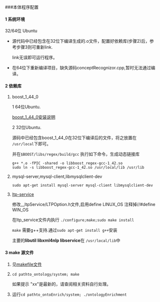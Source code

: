 ###本体程序配置

#### 1 系统环境

32/64位 Ubuntu

* 源代码中已经包含在32位下编译生成的.o文件，配置好依赖库(步骤2)后，参考步骤3则可重新link.

  link无误即可运行程序。

* 在64位下重新编译项目，缺失源码conceptRecognizor.cpp,暂时无法通过编译。

#### 2 依赖库

1. boost_1_44_0
   
   1 64位Ubuntu.
   
   [boost_1_44_0安装说明](https://github.com/tinylamb/Ontology-Conf/blob/master/Boost_Install.md)
   
   2 32位Ubuntu.
   
   源码中已经包含boost_1_44_0在32位下编译后的文件，将之放置在 `/usr/local`下即可。
   
   并在`$BOOST/libs/regex/build/gcc` 执行如下命令，生成动态链接库
   
   ```
   g++ *.o -fPIC -shared -o libboost_regex-gcc-1_42.so
   sudo ln -s libboost_regex-gcc-1_42.so /usr/local/lib /usr/lib
   ````
   
   
2. mysql-server,mysql-client,libmysqlclient-dev
   
   `sudo apt-get install mysql-server mysql-client libmysqlclient-dev`
   
3. [ltp-service](https://github.com/HIT-SCIR/ltp)

   修改__ltpService/LTPOption.h文件,启用define LINUX_OS 注释掉//#define WIN_OS
   
   在ltp_service文件内执行 `./configure;make;sudo make install`
   
   `make` 需要g++支持.通过`sudo apt-get install g++`安装
   
   主要的**libutil libxml4nlp libservice**在 `/usr/local/lib`中
   
   
#### 3 make 源文件
1. 见[makefile文件](https://github.com/tinylamb/Ontology-Conf/blob/master/makefile)

2. `cd pathto_ontology/system; make`

   如果提示 "xx"是最新的，请查阅相关资料自行处理。
   
3. 运行`cd pathto_ontoEnrich/system; ./ontologyEnrichment`

